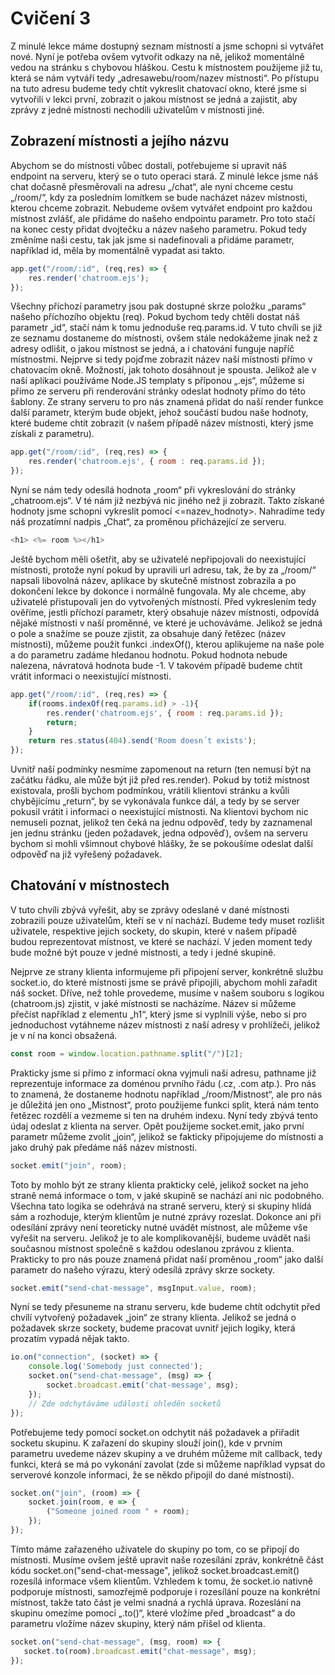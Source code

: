 # Cvičení 3
Z minulé lekce máme dostupný seznam místností a jsme schopni si vytvářet nové. Nyní je potřeba ovšem vytvořit odkazy na ně, jelikož momentálně vedou na stránku s chybovou hláškou. Cestu k místnostem použijeme již tu, která se nám vytváří tedy „adresawebu/room/nazev místnosti“. Po přístupu na tuto adresu budeme tedy chtít vykreslit chatovací okno, které jsme si vytvořili v lekci první, zobrazit o jakou místnost se jedná a zajistit, aby zprávy z jedné místnosti nechodili uživatelům v místnosti jiné.
## Zobrazení místnosti a jejího názvu
Abychom se do místnosti vůbec dostali, potřebujeme si upravit náš endpoint na serveru, který se o tuto operaci stará. Z minulé lekce jsme náš chat dočasně přesměrovali na adresu „/chat“, ale nyní chceme cestu „/room/“, kdy za posledním lomítkem se bude nacházet název místnosti, kterou chceme zobrazit. Nebudeme ovšem vytvářet endpoint pro každou místnost zvlášť, ale přidáme do našeho endpointu parametr. Pro toto stačí na konec cesty přidat dvojtečku a název našeho parametru. Pokud tedy změníme naši cestu, tak jak jsme si nadefinovali a přidáme parametr, například id, měla by momentálně vypadat asi takto.

```javascript
app.get("/room/:id", (req,res) => {
    res.render('chatroom.ejs');
});
```

Všechny příchozí parametry jsou pak dostupné skrze položku „params“ našeho příchozího objektu (req). Pokud bychom tedy chtěli dostat náš parametr „id“, stačí nám k tomu jednoduše req.params.id. V tuto chvíli se již ze seznamu dostaneme do místnosti, ovšem stále nedokážeme jinak než z adresy odlišit, o jakou místnost se jedná, a i chatování funguje napříč místnostmi. Nejprve si tedy pojďme zobrazit název naší místnosti přímo v chatovacím okně. Možností, jak tohoto dosáhnout je spousta. Jelikož ale v naší aplikaci používáme Node.JS templaty s příponou „.ejs“, můžeme si přímo ze serveru při renderování stránky odeslat hodnoty přímo do této šablony. Ze strany serveru to pro nás znamená přidat do naší render funkce další parametr, kterým bude objekt, jehož součástí budou naše hodnoty, které budeme chtít zobrazit (v našem případě název místnosti, který jsme získali z parametru).

```javascript
app.get("/room/:id", (req,res) => {
    res.render('chatroom.ejs', { room : req.params.id });
});
```

Nyní se nám tedy odesílá hodnota „room“ při vykreslování do stránky „chatroom.ejs“. V té nám již nezbývá nic jiného než ji zobrazit. Takto získané hodnoty jsme schopni vykreslit pomocí <=nazev_hodnoty>. Nahradíme tedy náš prozatímní nadpis „Chat“, za proměnou přicházející ze serveru.

```javascript
<h1> <%= room %></h1>
```

Ještě bychom měli ošetřit, aby se uživatelé nepřipojovali do neexistující místnosti, protože nyní pokud by upravili url adresu, tak, že by za „/room/“ napsali libovolná název, aplikace by skutečně místnost zobrazila a po dokončení lekce by dokonce i normálně fungovala. My ale chceme, aby uživatelé přistupovali jen do vytvořených místností. Před vykreslením tedy ověříme, jestli příchozí parametr, který obsahuje název místnosti, odpovídá nějaké místnosti v naší proměnné, ve které je uchováváme. Jelikož se jedná o pole a snažíme se pouze zjistit, za obsahuje daný řetězec (název místnosti), můžeme použít funkci .indexOf(), kterou aplikujeme na naše pole a do parametru zadáme hledanou hodnotu. Pokud hodnota nebude nalezena, návratová hodnota bude -1. V takovém případě budeme chtít vrátit informaci o neexistující místnosti.

```javascript
app.get("/room/:id", (req,res) => {
    if(rooms.indexOf(req.params.id) > -1){
        res.render('chatroom.ejs', { room : req.params.id });
        return;
    }
    return res.status(404).send('Room doesn´t exists');
});
```

Uvnitř naší podmínky nesmíme zapomenout na return (ten nemusí být na začátku řádku, ale může být již před res.render). Pokud by totiž místnost existovala, prošli bychom podmínkou, vrátili klientovi stránku a kvůli chybějícímu „return“, by se vykonávala funkce dál, a tedy by se server pokusil vrátit i informaci o neexistující místnosti. Na klientovi bychom nic nemuseli poznat, jelikož ten čeká na jednu odpověď, tedy by zaznamenal jen jednu stránku (jeden požadavek, jedna odpověď), ovšem na serveru bychom si mohli všimnout chybové hlášky, že se pokoušíme odeslat další odpověď na již vyřešený požadavek.

## Chatování v místnostech
V tuto chvíli zbývá vyřešit, aby se zprávy odeslané v dané místnosti zobrazili pouze uživatelům, kteří se v ní nachází. Budeme tedy muset rozlišit uživatele, respektive jejich sockety, do skupin, které v našem případě budou reprezentovat místnost, ve které se nachází. V jeden moment tedy bude možné být pouze v jedné místnosti, a tedy i jedné skupině.

Nejprve ze strany klienta informujeme při připojení server, konkrétně službu socket.io, do které místnosti jsme se právě připojili, abychom mohli zařadit náš socket. Dříve, než tohle provedeme, musíme v našem souboru s logikou (chatroom.js) zjistit, v jaké místnosti se nacházíme. Název si můžeme přečíst například z elementu „h1“, který jsme si vyplnili výše, nebo si pro jednoduchost vytáhneme název místnosti z naší adresy v prohlížeči, jelikož je v ní na konci obsažená.

```javascript
const room = window.location.pathname.split("/")[2];
```

Prakticky jsme si přímo z informací okna vyjmuli naši adresu, pathname již reprezentuje informace za doménou prvního řádu (.cz, .com atp.). Pro nás to znamená, že dostaneme hodnotu například „/room/Mistnost“, ale pro nás je důležitá jen ono „Mistnost“, proto použijeme funkci split, která nám tento řetězec rozdělí a vezmeme si ten na druhém indexu. Nyní tedy zbývá tento údaj odeslat z klienta na server. Opět použijeme socket.emit, jako první parametr můžeme zvolit „join“, jelikož se fakticky připojujeme do místnosti a jako druhý pak předáme náš název místnosti.

```javascript
socket.emit("join", room);
```

Toto by mohlo být ze strany klienta prakticky celé, jelikož socket na jeho straně nemá informace o tom, v jaké skupině se nachází ani nic podobného. Všechna tato logika se odehrává na straně serveru, který si skupiny hlídá sám a rozhoduje, kterým klientům je nutné zprávy rozeslat. Dokonce ani při odesílání zprávy není teoreticky nutné uvádět místnost, ale můžeme vše vyřešit na serveru. Jelikož je to ale komplikovanější, budeme uvádět naši současnou místnost společně s každou odeslanou zprávou z klienta. Prakticky to pro nás pouze znamená přidat naší proměnou „room“ jako další parametr do našeho výrazu, který odesílá zprávy skrze sockety.

```javascript
socket.emit("send-chat-message", msgInput.value, room);
```

Nyní se tedy přesuneme na stranu serveru, kde budeme chtít odchytit před chvílí vytvořený požadavek „join“ ze strany klienta. Jelikož se jedná o požadavek skrze sockety, budeme pracovat uvnitř jejich logiky, která prozatím vypadá nějak takto.

```javascript
io.on("connection", (socket) => {
    console.log('Somebody just connected');
    socket.on("send-chat-message", (msg) => {
        socket.broadcast.emit('chat-message', msg);
    });
    // Zde odchytáváme události ohleděn socketů
});
```

Potřebujeme tedy pomocí socket.on odchytit náš požadavek a přiřadit socketu skupinu. K zařazení do skupiny slouží join(), kde v prvním parametru uvedeme název skupiny a ve druhém můžeme mít callback, tedy funkci, která se má po vykonání zavolat (zde si můžeme například vypsat do serverové konzole informaci, že se někdo připojil do dané místnosti).

```javascript
socket.on("join", (room) => {
    socket.join(room, e => {
        ("Someone joined room " + room);
    });
});
```

Tímto máme zařazeného uživatele do skupiny po tom, co se připojí do místnosti. Musíme ovšem ještě upravit naše rozesílání zpráv, konkrétně část kódu socket.on("send-chat-message", jelikož socket.broadcast.emit() rozesílá informace všem klientům. Vzhledem k tomu, že socket.io nativně podporuje místnosti, samozřejmě podporuje i rozesílání pouze na konkrétní místnost, takže tato část je velmi snadná a rychlá úprava. Rozeslání na skupinu omezíme pomocí „.to()“, které vložíme před „broadcast“ a do parametru vložíme název skupiny, který nám přišel od klienta.

```javascript
socket.on("send-chat-message", (msg, room) => {
   socket.to(room).broadcast.emit("chat-message", msg);
});
```
